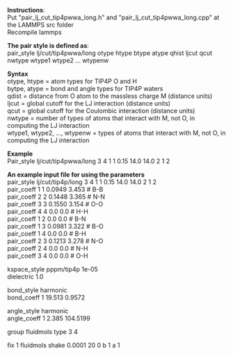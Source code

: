 **Instructions**:  
Put "pair_lj_cut_tip4pwwa_long.h" and "pair_lj_cut_tip4pwwa_long.cpp" at the LAMMPS src folder  
Recompile lammps

**The pair style is defined as**:   
pair_style lj/cut/tip4pwwa/long otype htype btype atype qhist ljcut qcut nwtype wtype1 wtype2 … wtypenw

**Syntax**  
otype, htype = atom types for TIP4P O and H  
bytpe, atype = bond and angle types for TIP4P waters  
qdist = distance from O atom to the massless charge M (distance units)  
ljcut = global cutoff for the LJ interaction (distance units)  
qcut = global cutoff for  the Coulombic interaction (distance units)  
nwtype = number of types of atoms that interact with M, not O, in computing the LJ interaction  
wtype1, wtype2, …, wtypenw = types of atoms that interact with M, not O, in computing the LJ interaction

**Example**  
Pair_style lj/cut/tip4pwwa/long 3 4 1 1 0.15 14.0 14.0 2 1 2

**An example input file for using the parameters**  
pair_style    lj/cut/tip4p/long 3 4 1 1 0.15 14.0 14.0 2 1 2  
pair_coeff      1 1  0.0949 3.453       # B-B  
pair_coeff      2 2  0.1448 3.365       # N-N  
pair_coeff      3 3  0.1550 3.154       # O-O  
pair_coeff      4 4  0.0     0.0        # H-H  
pair_coeff      1 2  0.0     0.0        # B-N  
pair_coeff      1 3  0.0981 3.322       # B-O  
pair_coeff      1 4  0.0     0.0        # B-H  
pair_coeff      2 3  0.1213 3.278       # N-O  
pair_coeff      2 4  0.0     0.0        # N-H  
pair_coeff      3 4  0.0     0.0        # O-H  

kspace_style    pppm/tip4p 1e-05  
dielectric      1.0  

bond_style      harmonic  
bond_coeff      1 19.513 0.9572

angle_style     harmonic  
angle_coeff     1 2.385 104.5199

group           fluidmols type 3 4

fix 1 fluidmols shake 0.0001 20 0 b 1 a 1
